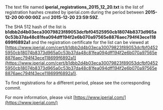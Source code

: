 The text file named **iperial_registrations_2015_12_20.txt** is the list of registration hashes created by iperial.com during the period between **2015-12-20 00:00:00Z** and **2015-12-20 23:59:59Z**.

The SHA 512 hash of the list is **b1dbb2d4b03eca30079823f89053dcfbf04525950cb18074b8373d965a0c53b37da48c81fea094dff194f2e6b070a97565e8876aec794f43ece118699f6892a1** and the registration certificate for the list can be viewed at [https://www.iperial.com/cert/b1dbb2d4b03eca30079823f89053dcfbf04525950cb18074b8373d965a0c53b37da48c81fea094dff194f2e6b070a97565e8876aec794f43ece118699f6892a1](https://www.iperial.com/cert/b1dbb2d4b03eca30079823f89053dcfbf04525950cb18074b8373d965a0c53b37da48c81fea094dff194f2e6b070a97565e8876aec794f43ece118699f6892a1).

To find registrations for a different period, please see the corresponding commit.

For more information, please visit [https://www.iperial.com/](https://www.iperial.com/)
